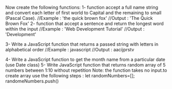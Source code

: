 Now create the following functions:
1- function accept a full name string and convert each letter of first world to Capital and the remaining to small (Pascal Case).
//Example : 'the quick brown fox' 
//Output : 'The Quick Brown Fox'
2- function that accept a sentence and return the longest word within the input
//Example : 'Web Development Tutorial' 
//Output : 'Development'

3- Write a JavaScript function that returns a passed string with letters in alphabetical order 
//Example : javascript 
//Output : aacijprstv

4- Write a JavaScript function to get the month name from a particular date (use Date class)
5- Write JavaScript function that returns random array of 5 numbers between 1:10 without repetition
 Note: the function takes no input.to create array use the following steps :
let randomNumbers=[]; 
randomeNumbers.push()

